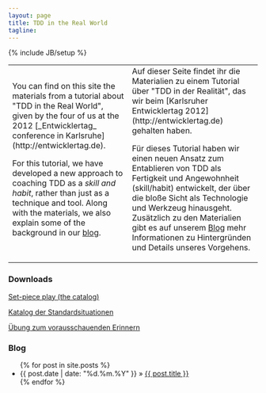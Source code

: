 ```yaml
---
layout: page
title: TDD in the Real World
tagline: 
---
```

{% include JB/setup %}

<table><tr><td>
You can find on this site the materials from a tutorial about "TDD in the Real
World", given by the four of us at the 2012 [_Entwicklertag_ conference in
Karlsruhe](http://entwicklertag.de).

For this tutorial, we have developed a new approach to coaching TDD as a _skill
and habit_, rather than just as a technique and tool. Along with the materials,
we also explain some of the background in our [blog](blog/index.html).
</td><td>
Auf dieser Seite findet ihr die Materialien zu einem Tutorial über "TDD in der
Realität", das wir beim [Karlsruher Entwicklertag 2012](http://entwicklertag.de)
gehalten haben.

Für dieses Tutorial haben wir einen neuen Ansatz zum Entablieren von TDD als
Fertigkeit und Angewohnheit (skill/habit) entwickelt, der über die bloße Sicht
als Technologie und Werkzeug hinausgeht. Zusätzlich zu den Materialien gibt es
auf unserem [Blog](blog/index.html) mehr Informationen zu Hintergründen und
Details unseres Vorgehens.
</td></tr></table>



### Downloads

<a class="btn btn-success btn-large btn-primary" 
href="https://github.com/downloads/andrena/reality-tdd/en-KatalogDerStandardsituationen.pdf">
<i class="icon-book icon-white"> </i> Set-piece play (the catalog)</a>

<a class="btn btn-success btn-large btn-primary" 
href="https://github.com/downloads/andrena/reality-tdd/de-KatalogDerStandardsituationen.pdf">
<i class="icon-book icon-white"> </i> Katalog der Standardsituationen</a>

<a class="btn btn-success btn-large btn-primary" 
href="https://github.com/downloads/andrena/reality-tdd/de-Handout-pmem.pdf">
<i class="icon-book icon-white"> </i> Übung zum vorausschauenden Erinnern</a>



### Blog

<ul class="posts">
  {% for post in site.posts %}
    <li><span>{{ post.date | date: "%d.%m.%Y" }}</span> &raquo; <a href="{{ BASE_PATH }}{{ post.url }}">{{ post.title }}</a></li>
  {% endfor %}
</ul>
